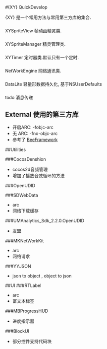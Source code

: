 #{XY} QuickDevelop

{XY} 是一个常用方法与常用第三方库的集合.

### 
XYSpriteView 帧动画精灵类.
### 
XYSpriteManager 精灵管理类.
### 
XYTimer 定时器类.默认只有一个定时.
### 
NetWorkEngine 网络通讯类.
### 
DataLite 轻量形数据持久化, 基于NSUserDefaults
### 
todo
消息传递


## External 使用的第三方库
* 开启ARC: -fobjc-arc
* 无 ARC: -fno-objc-arc
* 参考了 [BeeFramework](https://github.com/gavinkwoe/BeeFramework/blob/master/document)

##Utilities

###CocosDenshion 
* cocos2d音频管理
* 增加了播放音效循环的方法

###OpenUDID

###SDWebData
* arc
* 网络下载缓存

###UMAnalytics_Sdk_2.2.0.OpenUDID
* 友盟


###MKNetWorkKit
* arc
* 网络请求

###YYJSON
* json to object , object to json


##UI
###RTLabel
* arc 
* 富文本标签

###MBProgressHUD
* 进度指示器

###BlockUI 
* 部分控件支持代码块

